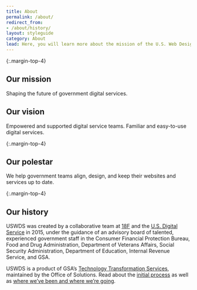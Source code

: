```yaml
---
title: About
permalink: /about/
redirect_from:
- /about/history/
layout: styleguide
category: About
lead: Here, you will learn more about the mission of the U.S. Web Design System. Learn about our impact in the government and a little about our history.
---
```


{:.margin-top-4}
## Our mission
Shaping the future of government digital services.

## Our vision
Empowered and supported digital service teams. Familiar and easy-to-use digital services.

{:.margin-top-4}
## Our polestar
We help government teams align, design, and keep their websites and services up to date.

{:.margin-top-4}
## Our history
USWDS was created by a collaborative team at [18F](https://18f.gsa.gov/) and the [U.S. Digital Service](https://www.usds.gov/) in 2015, under the guidance of an advisory board of talented, experienced government staff in the Consumer Financial Protection Bureau, Food and Drug Administration, Department of Veterans Affairs, Social Security Administration, Department of Education, Internal Revenue Service, and GSA.

USWDS is a product of GSA’s [Technology Transformation Services](https://www.gsa.gov/about-us/organization/federal-acquisition-service/technology-transformation-services), maintained by the Office of Solutions. Read about the [initial process](https://18f.gsa.gov/2015/09/28/web-design-standards/) as well as [where we’ve been and where we’re going](https://youtu.be/rl5hgoOK22o).
